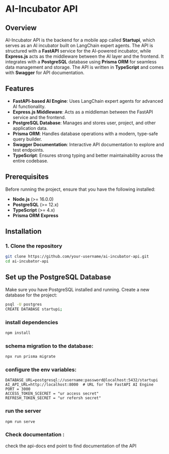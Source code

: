# AI-Incubator API

## Overview

AI-Incubator API is the backend for a mobile app called **Startupi**, which serves as an AI incubator built on LangChain expert agents. The API is structured with a **FastAPI** service for the AI-powered incubator, while **Express.js** acts as the middleware between the AI layer and the frontend. It integrates with a **PostgreSQL** database using **Prisma ORM** for seamless data management and storage. The API is written in **TypeScript** and comes with **Swagger** for API documentation.

## Features

- **FastAPI-based AI Engine**: Uses LangChain expert agents for advanced AI functionality.
- **Express.js Middleware**: Acts as a middleman between the FastAPI service and the frontend.
- **PostgreSQL Database**: Manages and stores user, project, and other application data.
- **Prisma ORM**: Handles database operations with a modern, type-safe query builder.
- **Swagger Documentation**: Interactive API documentation to explore and test endpoints.
- **TypeScript**: Ensures strong typing and better maintainability across the entire codebase.

## Prerequisites

Before running the project, ensure that you have the following installed:

- **Node.js** (>= 16.0.0)
- **PostgreSQL** (>= 12.x)
- **TypeScript** (>= 4.x)
- **Prisma ORM** 
**Express**

## Installation

### 1. Clone the repository

```bash
git clone https://github.com/your-username/ai-incubator-api.git
cd ai-incubator-api

```
## Set up the PostgreSQL Database
Make sure you have PostgreSQL installed and running.
Create a new database for the project:
```bash
psql -U postgres
CREATE DATABASE startupi;
```
### install dependencies 
```bash
npm install 
```
### schema migration to the database:
```bash
npx run prisma migrate 
```
### configure the env variables: 
```.env
DATABASE_URL=postgresql://username:password@localhost:5432/startupi
AI_API_URL=http://localhost:8000  # URL for the FastAPI AI Engine
PORT = 3000
ACCESS_TOKEN_SCECRET = "ur access secret"
REFRESH_TOKEN_SECRET = "ur refersh secret"
```

### run the server 
```bash
npm run serve
```
### Check documentation :
check the api-docs end point to find documentation of the API
